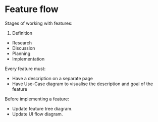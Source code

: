 # Feature flow

Stages of working with features:

1. Definition
* Research
* Discussion
* Planning
* Implementation

Every feature must:

* Have a description on a separate page
* Have Use-Case diagram to visualise the description and goal of the feature

Before implementing a feature:

* Update feature tree diagram.
* Update UI flow diagram.
